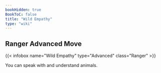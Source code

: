 ```yaml
---
bookHidden: true
BookToC: false
title: "Wild Empathy"
type: "wiki"
---
```

## Ranger Advanced Move
{{< infobox name="Wild Empathy" type="Advanced" class="Ranger" >}}

You can speak with and understand animals.